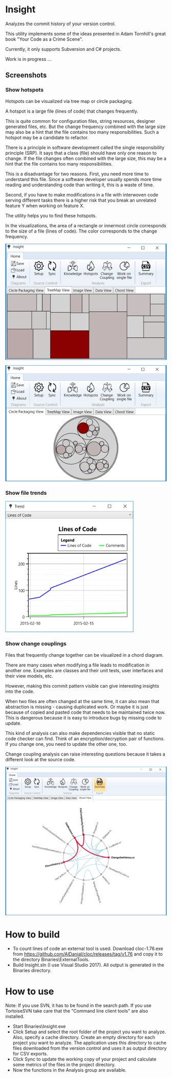 # Insight
Analyzes the commit history of your version control.

This utility implements some of the ideas presented in Adam Tornhill's great book "Your Code as a Crime Scene".

Currently, it only supports Subversion and C# projects.

Work is in progress ...


## Screenshots

### Show hotspots
Hotspots can be visualized via tree map or circle packaging.

A hotspot is a large file (lines of code) that changes frequently. 

This is quite common for configuration files, string resources, designer generated files, etc. 
But the change frequency combined with the large size may also be a hint that the file contains too many responsibilities. Such a hotspot may be a candidate to refactor.

There is a principle in software development called the single responsibility principle (SRP). It says that a class (file) should have only one reason to change. If the file changes often combined with the large size, this may be a hint that the file contains too many responsibilities.

This is a disadvantage for two reasons. First, you need more time to understand this file. Since a software developer usually spends more time reading and understanding code than writing it, this is a waste of time.

Second, if you have to make modifications in a file with interwoven code serving different tasks there is a higher risk that you break an unrelated feature Y when working on feature X.

The utility helps you to find these hotspots.

In the visualizations, the area of a rectangle or innermost circle corresponds to the size of a file (lines of code). The color corresponds to the change frequency. 


![Tree Map](https://github.com/ATrefzer/Insight/blob/master/Screenshots/TreeMap.PNG)

![Circle Packaging](https://github.com/ATrefzer/Insight/blob/master/Screenshots/CirclePackaging.PNG)

### Show file trends

![Trend](https://github.com/ATrefzer/Insight/blob/master/Screenshots/LOC.PNG)

### Show change couplings

Files that frequently change together can be visualized in a chord diagram.

There are many cases when modifying a file leads to modification in another one. Examples are classes and their unit tests, user interfaces and their view models, etc.

However, making this commit pattern visible can give interesting insights into the code.

When two files are often changed at the same time, it can also mean that abstraction is missing - causing duplicated work. Or maybe it is just because of copied and pasted code that needs to be maintained twice now. This is dangerous because it is easy to introduce bugs by missing code to update.
 
This kind of analysis can also make dependencies visible that no static code checker can find. Think of an encryption/decryption pair of functions. If you change one, you need to update the other one, too.

Change coupling analysis can raise interesting questions because it takes a different look at the source code.


![Change Coupling](https://github.com/ATrefzer/Insight/blob/master/Screenshots/Chord.PNG)

# How to build

* To count lines of code an external tool is used. Download cloc-1.76.exe from https://github.com/AlDanial/cloc/releases/tag/v1.76 and copy it to the directory Binaries\ExternalTools.
* Build Insight.sln (I use Visual Studio 2017). All output is generated in the Binaries directory.

# How to use

Note: If you use SVN, it has to be found in the search path. If you use TortoiseSVN take care that the "Command line client tools" are also installed.

* Start Binaries\Insight.exe
* Click Setup and select the root folder of the project you want to analyze. Also, specify a cache directory. Create an empty directory for each project you want to analyze. The application uses this directory to cache files downloaded from the version control and uses it as output directory for CSV exports.
* Click Sync to update the working copy of your project and calculate some metrics of the files in the project directory.
* Now the functions in the Analysis group are available.
